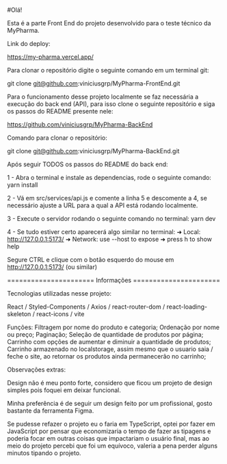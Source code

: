 #Olá!

Esta é a parte Front End do projeto desenvolvido para o teste técnico da MyPharma.

Link do deploy:

https://my-pharma.vercel.app/

Para clonar o repositório digite o seguinte comando em um terminal git:

git clone git@github.com:viniciusgrp/MyPharma-FrontEnd.git

Para o funcionamento desse projeto localmente se faz necessária a execução do back end (API), para isso clone o seguinte repositório e siga os passos do README presente nele:

https://github.com/viniciusgrp/MyPharma-BackEnd

Comando para clonar o repositório:

git clone git@github.com:viniciusgrp/MyPharma-BackEnd.git

Após seguir TODOS os passos do README do back end:

1 - Abra o terminal e instale as dependencias, rode o seguinte comando:
yarn install

2 - Vá em src/services/api.js e comente a linha 5 e descomente a 4, se necessário ajuste a URL para a qual a API está rodando localmente.

3 - Execute o servidor rodando o seguinte comando no terminal:
yarn dev

4 - Se tudo estiver certo aparecerá algo similar no terminal:
➜ Local: http://127.0.0.1:5173/
➜ Network: use --host to expose
➜ press h to show help

Segure CTRL e clique com o botão esquerdo do mouse em http://127.0.0.1:5173/ (ou similar)

====================== Informações ======================

Tecnologias utilizadas nesse projeto:

React / Styled-Components / Axios / react-router-dom / react-loading-skeleton / react-icons / vite

Funções:
Filtragem por nome do produto e categoria;
Ordenação por nome ou preço;
Paginação;
Seleção de quantidade de produtos por página;
Carrinho com opções de aumentar e diminuir a quantidade de produtos;
Carrinho armazenado no localstorage, assim mesmo que o usuario saia / feche o site, ao retornar os produtos ainda permanecerão no carrinho;

Observações extras:

Design não é meu ponto forte, considero que ficou um projeto de design simples pois foquei em deixar funcional.

Minha preferência é de seguir um design feito por um profissional, gosto bastante da ferramenta Figma.

Se pudesse refazer o projeto eu o faria em TypeScript, optei por fazer em JavaScript por pensar que economizaria o tempo de fazer as tipagens e poderia focar em outras coisas que impactariam o usuário final, mas ao meio do projeto percebi que foi um equívoco, valeria a pena perder alguns minutos tipando o projeto.
